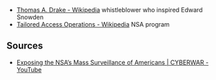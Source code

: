 - [Thomas A. Drake - Wikipedia](https://en.wikipedia.org/wiki/Thomas_A._Drake#Eventual_whistleblowing) whistleblower who inspired Edward Snowden
- [Tailored Access Operations - Wikipedia](https://en.wikipedia.org/wiki/Tailored_Access_Operations) NSA program

## Sources
- [Exposing the NSA’s Mass Surveillance of Americans | CYBERWAR - YouTube](https://www.youtube.com/watch?v=tYVm62oEyWA)
